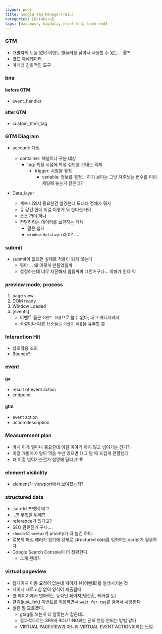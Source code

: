 ```yaml
---
layout: post
title: Google Tag Manager(TWIL)
categories: [database]
tags: [database, bigdata, front-end, back-end]
---
```




### GTM

- 개발자의 도움 없이 이벤트 핸들러를 달아서 사용할 수 있는... 툴?!
- 코드 제네레이터
- 마케터 친화적인 도구


### bna

#### before GTM
- event_handler

#### after GTM
- custom_html_tag


### GTM Diagram

- account: 계정
    - container: 채널이나 구분 대상
        - tag: 특정 시점에 특정 정보를 보내는 객체
            - trigger: 시점을 결정
                - variable: 정보를 결정... 하기 보다는 그냥 자주쓰는 변수를 미리 세팅해 놓는거 같은데?
            
- Data_layer
    - 계속 나와서 중요한건 알겠는데 도대체 정체가 뭐지
    - 큐 같긴 한데 이걸 어떻게 뭐 한다는거야
    - 소스 까야 하나
    - 전달하려는 데이터를 보관하는 객체
        - 말은 쉽지
        - `window.dataLayer`라고? .... 
        
        

### submit

- submit이 없으면 실제로 적용이 되지 않는다
    - 뭐야 ... 왜 이렇게 만들었을까
    - 설정하는데 너무 지진해서 힘들까봐 그런거구나... 이해가 된다 막
    



### preview mode; process
 
1. page view
1. DOM ready
1. Window Loaded
1. \[events\]
    - 이벤트 들은 `이벤트 이름`으로 볼수 없다; 태그 매니저에서
    - 속성이나 다른 요소들로 `이벤트 이름`을 유추할 뿐


    

### Interaction Hit

- 상호작용 조회
- Bounce?!



### event

#### ga

- result of event action
- endpoint

#### gtm

- event action
- action description



### Measurement plan

- 아니 이게 얼마나 중요한데 이걸 이야기 하지 않고 넘어가는 건가?!
- 이걸 개발자가 알아 먹을 수만 있으면 태그 달 때 드럽게 편할텐데
- 왜 이걸 넘어가는건가 설명해 달라고!!!!!



### element visibility

- element가 viewport에서 보여졌는지?


### structured data

- json-ld 포맷의 태그
- ...?! 무엇을 위해?!
- reference가 있다고?
- SEO 관련된거 구나....
- `<head>`의 `<meta>`가 priority가 더 높긴 하다.
- 로봇의 파싱 에러가 있기에 강제로 structured data를 입력하는 script가 필요하다.
- Google Search Console이 더 정확한다.
    - 그게 뭔데?!
    



### virtual pageview

- 웹페이지 이동 요청이 없는데 페이지 뷰(이벤트)를 발생시키는 것
- 페이지 새로고침 없이 양식이 제출될때
- 한 페이지에서 변화하는 동적인 페이지(탭전환, 케러셀 등)
- 클릭(just_link) 이벤트를 이용하면서 `wait for tag`를 걸어서 사용한다
- 실은 잘 모르겠다. 
    - gtag를 쓰는게 더 알맞는거 같은데... 
    - 결과적으로는 SPA의 ROUTING과는 전혀 연동 안되는 방법 같다. 
    - VIRTUAL PAGEVIEW가 아니라 VIRTUAL EVENT ACTION이라는 느낌.
